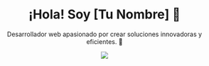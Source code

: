<!-- Encabezado principal -->
<h1 align="center">¡Hola! Soy [Tu Nombre] 👋</h1>

<!-- Descripción breve -->
<p align="center">
  Desarrollador web apasionado por crear soluciones innovadoras y eficientes. 🚀
</p>

<!-- Lenguajes -->
<p align="center">
  <a href="https://skillicons.dev">
    <img src="https://skillicons.dev/icons?i=git,js,react,tailwind,php" />
  </a>
</p>
